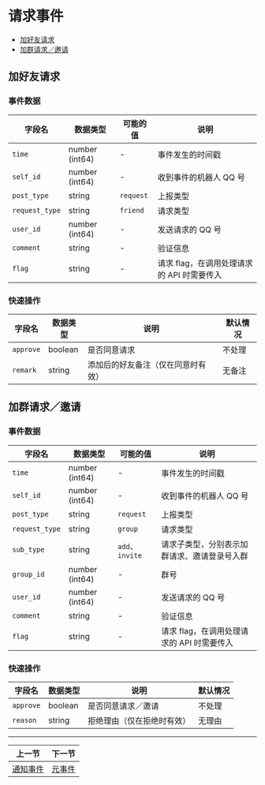 # 请求事件

- [加好友请求](#加好友请求)
- [加群请求／邀请](#加群请求邀请)

## 加好友请求

### 事件数据

| 字段名 | 数据类型 | 可能的值 | 说明 |
| ----- | ------ | -------- | --- |
| `time` | number (int64) | - | 事件发生的时间戳 |
| `self_id` | number (int64) | - | 收到事件的机器人 QQ 号 |
| `post_type` | string | `request` | 上报类型 |
| `request_type` | string | `friend` | 请求类型 |
| `user_id` | number (int64) | - | 发送请求的 QQ 号 |
| `comment` | string | - | 验证信息 |
| `flag` | string | - | 请求 flag，在调用处理请求的 API 时需要传入 |

### 快速操作

| 字段名 | 数据类型 | 说明 | 默认情况 |
| ----- | ------- | --- | ------- |
| `approve` | boolean | 是否同意请求 | 不处理 |
| `remark` | string  | 添加后的好友备注（仅在同意时有效） | 无备注 |

## 加群请求／邀请

### 事件数据

| 字段名 | 数据类型 | 可能的值 | 说明 |
| ----- | ------ | -------- | --- |
| `time` | number (int64) | - | 事件发生的时间戳 |
| `self_id` | number (int64) | - | 收到事件的机器人 QQ 号 |
| `post_type` | string | `request` | 上报类型 |
| `request_type` | string | `group` | 请求类型 |
| `sub_type` | string | `add`、`invite` | 请求子类型，分别表示加群请求、邀请登录号入群 |
| `group_id` | number (int64) | - | 群号 |
| `user_id` | number (int64) | - | 发送请求的 QQ 号 |
| `comment` | string | - | 验证信息 |
| `flag` | string | - | 请求 flag，在调用处理请求的 API 时需要传入 |

### 快速操作

| 字段名 | 数据类型 | 说明 | 默认情况 |
| ----- | ------- | --- | ------- |
| `approve` | boolean | 是否同意请求／邀请 | 不处理 |
| `reason` | string | 拒绝理由（仅在拒绝时有效） | 无理由 |

<hr>

| 上一节 | 下一节 |
| --- | --- |
| [通知事件](notice.md) | [元事件](meta.md) |
